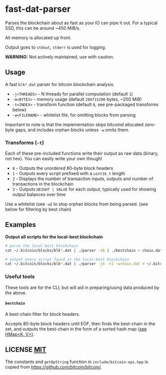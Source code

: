 # fast-dat-parser
Parses the blockchain about as fast as your IO can pipe it out.  For a typical SSD, this can be around ~450 MiB/s.

All memory is allocated up front.

Output goes to `stdout`, `stderr` is used for logging.

**WARNING:** Not actively maintained,  use with caution.


## Usage
A fast `blk*.dat` parser for bitcoin blockchain analysis.

- `-j<THREADS>` - N threads for parallel computation (default `1`)
- `-m<BYTES>` - memory usage (default `209715200` bytes, ~200 MiB)
- `-t<INDEX>` - transform function (default `0`, see pre-packaged transforms below)
- `-w<FILENAME>` - whitelist file, for omitting blocks from parsing

Important to note is that the implementation skips bitcoind allocated zero-byte gaps,  and includes orphan blocks unless `-w` omits them.


### Transforms (`-t`)
Each of these pre-included functions write their output as raw data (binary, not hex).
You can easily write your own though!

- `0` - Outputs the *unordered* 80-byte block headers
- `1` - Outputs every script prefixed with a `uint16_t` length
- `2` - Displays the number of transaction inputs, outputs and number of transactions in the blockchain
- `3` - Outputs `HEIGHT | VALUE` for each output,  typically used for showing output balances over time

Use a whitelist (see `-w`) to stop orphan blocks from being parsed. (see below for filtering by best chain)


## Examples
**Output all scripts for the local-best blockchain**
``` bash
# parse the local-best blockchain
cat ~/.bitcoin/blocks/blk*.dat | ./parser -t0 | ./bestchain > chain.dat

# output every script found in the local-best blockchain
cat ~/.bitcoin/blocks/blk*.dat | ./parser -j4 -t1 -wchain.dat > ~/.bitcoin/scripts.dat
```


### Useful tools
These tools are for the CLI, but will aid in preparing/using data produced by the above.


#### `bestchain`
A best-chain filter for block headers.

Accepts 80-byte block headers until EOF, then finds the best-chain in the set,  and outputs the best-chain in the form of a sorted hash map [(see HMap<K, V>)](https://github.com/dcousens/fast-dat-parser/blob/master/include/hvectors.hpp).


## LICENSE [MIT](LICENSE)
The constants and `getOpString` function in `include/bitcoin-ops.hpp` is copied from https://github.com/bitcoin/bitcoin/.
